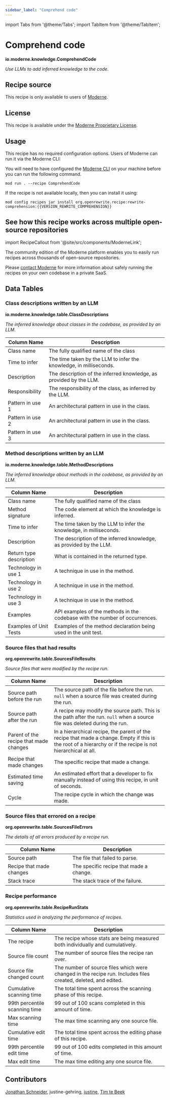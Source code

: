 ```yaml
---
sidebar_label: "Comprehend code"
---
```


import Tabs from '@theme/Tabs';
import TabItem from '@theme/TabItem';

# Comprehend code

**io.moderne.knowledge.ComprehendCode**

_Use LLMs to add inferred knowledge to the code._

## Recipe source

This recipe is only available to users of [Moderne](https://docs.moderne.io/).

## License

This recipe is available under the [Moderne Proprietary License](https://docs.moderne.io/licensing/overview/).


## Usage

This recipe has no required configuration options. Users of Moderne can run it via the Moderne CLI:
<Tabs groupId="projectType">


<TabItem value="moderne-cli" label="Moderne CLI">

You will need to have configured the [Moderne CLI](https://docs.moderne.io/user-documentation/moderne-cli/getting-started/cli-intro) on your machine before you can run the following command.

```shell title="shell"
mod run . --recipe ComprehendCode
```

If the recipe is not available locally, then you can install it using:
```shell
mod config recipes jar install org.openrewrite.recipe:rewrite-comprehension:{{VERSION_REWRITE_COMPREHENSION}}
```
</TabItem>
</Tabs>

## See how this recipe works across multiple open-source repositories

import RecipeCallout from '@site/src/components/ModerneLink';

<RecipeCallout link="https://app.moderne.io/recipes/io.moderne.knowledge.ComprehendCode" />

The community edition of the Moderne platform enables you to easily run recipes across thousands of open-source repositories.

Please [contact Moderne](https://moderne.io/product) for more information about safely running the recipes on your own codebase in a private SaaS.
## Data Tables

### Class descriptions written by an LLM
**io.moderne.knowledge.table.ClassDescriptions**

_The inferred knowledge about classes in the codebase, as provided by an LLM._

| Column Name | Description |
| ----------- | ----------- |
| Class name | The fully qualified name of the class |
| Time to infer | The time taken by the LLM to infer the knowledge, in milliseconds. |
| Description | The description of the inferred knowledge, as provided by the LLM. |
| Responsibility | The responsibility of the class, as inferred by the LLM. |
| Pattern in use 1 | An architectural pattern in use in the class. |
| Pattern in use 2 | An architectural pattern in use in the class. |
| Pattern in use 3 | An architectural pattern in use in the class. |

### Method descriptions written by an LLM
**io.moderne.knowledge.table.MethodDescriptions**

_The inferred knowledge about methods in the codebase, as provided by an LLM._

| Column Name | Description |
| ----------- | ----------- |
| Class name | The fully qualified name of the class |
| Method signature | The code element at which the knowledge is inferred. |
| Time to infer | The time taken by the LLM to infer the knowledge, in milliseconds. |
| Description | The description of the inferred knowledge, as provided by the LLM. |
| Return type description | What is contained in the returned type. |
| Technology in use 1 | A technique in use in the method. |
| Technology in use 2 | A technique in use in the method. |
| Technology in use 3 | A technique in use in the method. |
| Examples | API examples of the methods in the codebase with the number of occurrences. |
| Examples of Unit Tests | Examples of the method declaration being used in the unit test. |

### Source files that had results
**org.openrewrite.table.SourcesFileResults**

_Source files that were modified by the recipe run._

| Column Name | Description |
| ----------- | ----------- |
| Source path before the run | The source path of the file before the run. `null` when a source file was created during the run. |
| Source path after the run | A recipe may modify the source path. This is the path after the run. `null` when a source file was deleted during the run. |
| Parent of the recipe that made changes | In a hierarchical recipe, the parent of the recipe that made a change. Empty if this is the root of a hierarchy or if the recipe is not hierarchical at all. |
| Recipe that made changes | The specific recipe that made a change. |
| Estimated time saving | An estimated effort that a developer to fix manually instead of using this recipe, in unit of seconds. |
| Cycle | The recipe cycle in which the change was made. |

### Source files that errored on a recipe
**org.openrewrite.table.SourcesFileErrors**

_The details of all errors produced by a recipe run._

| Column Name | Description |
| ----------- | ----------- |
| Source path | The file that failed to parse. |
| Recipe that made changes | The specific recipe that made a change. |
| Stack trace | The stack trace of the failure. |

### Recipe performance
**org.openrewrite.table.RecipeRunStats**

_Statistics used in analyzing the performance of recipes._

| Column Name | Description |
| ----------- | ----------- |
| The recipe | The recipe whose stats are being measured both individually and cumulatively. |
| Source file count | The number of source files the recipe ran over. |
| Source file changed count | The number of source files which were changed in the recipe run. Includes files created, deleted, and edited. |
| Cumulative scanning time | The total time spent across the scanning phase of this recipe. |
| 99th percentile scanning time | 99 out of 100 scans completed in this amount of time. |
| Max scanning time | The max time scanning any one source file. |
| Cumulative edit time | The total time spent across the editing phase of this recipe. |
| 99th percentile edit time | 99 out of 100 edits completed in this amount of time. |
| Max edit time | The max time editing any one source file. |


## Contributors
[Jonathan Schneider](mailto:jkschneider@gmail.com), justine-gehring, [justine](mailto:justine.gehring@gmail.com), [Tim te Beek](mailto:tim@moderne.io)

